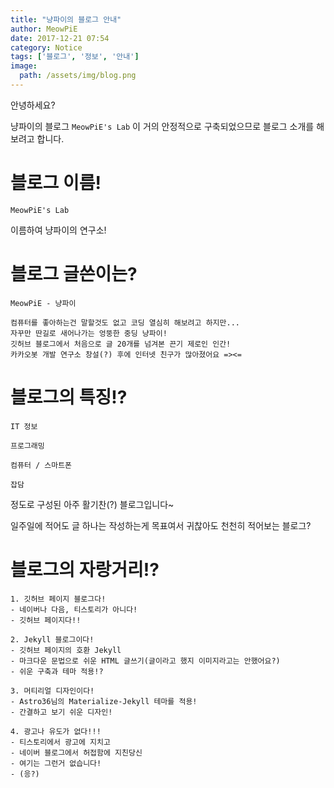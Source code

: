 ```yaml
---
title: "냥파이의 블로그 안내"
author: MeowPiE
date: 2017-12-21 07:54
category: Notice
tags: ['블로그', '정보', '안내']
image:
  path: /assets/img/blog.png
---
```


안녕하세요?

냥파이의 블로그 `MeowPiE's Lab` 이 거의 안정적으로 구축되었으므로 블로그 소개를 해보려고 합니다.

# 블로그 이름!

`MeowPiE's Lab`

이름하여 냥파이의 연구소!

# 블로그 글쓴이는?

`MeowPiE - 냥파이`

```text
컴퓨터를 좋아하는건 말할것도 없고 코딩 열심히 해보려고 하지만...
자꾸만 딴길로 새어나가는 엉뚱한 중딩 냥파이!
깃허브 블로그에서 처음으로 글 20개를 넘겨본 끈기 제로인 인간!
카카오봇 개발 연구소 창설(?) 후에 인터넷 친구가 많아졌어요 =><=
```

# 블로그의 특징!?

`IT 정보`

`프로그래밍`

`컴퓨터 / 스마트폰`

`잡담`

정도로 구성된 아주 활기찬(?) 블로그입니다~

일주일에 적어도 글 하나는 작성하는게 목표여서 귀찮아도 천천히 적어보는 블로그?

# 블로그의 자랑거리!?

```text
1. 깃허브 페이지 블로그다!
- 네이버나 다음, 티스토리가 아니다!
- 깃허브 페이지다!!

2. Jekyll 블로그이다!
- 깃허브 페이지의 호환 Jekyll
- 마크다운 문법으로 쉬운 HTML 글쓰기(글이라고 했지 이미지라고는 안했어요?)
- 쉬운 구축과 테마 적용!?

3. 머티리얼 디자인이다!
- Astro36님의 Materialize-Jekyll 테마를 적용!
- 간결하고 보기 쉬운 디자인!

4. 광고나 유도가 없다!!!
- 티스토리에서 광고에 지치고
- 네이버 블로그에서 허접함에 지친당신
- 여기는 그런거 없습니다!
- (응?)
```
